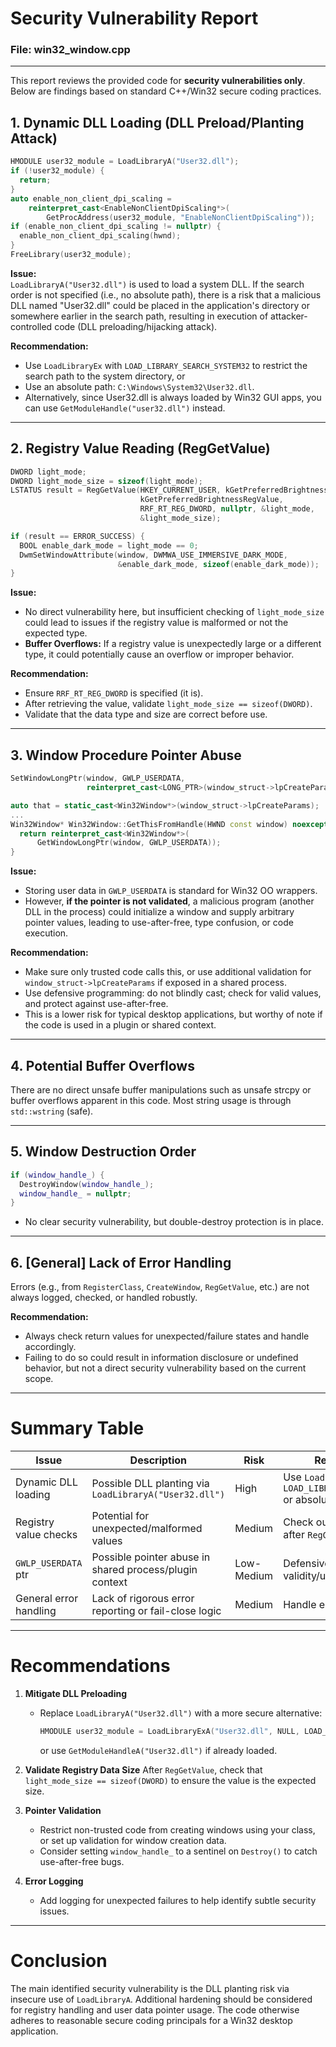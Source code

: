 # Security Vulnerability Report

### File: win32_window.cpp

---

This report reviews the provided code for **security vulnerabilities only**. Below are findings based on standard C++/Win32 secure coding practices.

## 1. Dynamic DLL Loading (DLL Preload/Planting Attack)
```cpp
HMODULE user32_module = LoadLibraryA("User32.dll");
if (!user32_module) {
  return;
}
auto enable_non_client_dpi_scaling =
    reinterpret_cast<EnableNonClientDpiScaling*>(
        GetProcAddress(user32_module, "EnableNonClientDpiScaling"));
if (enable_non_client_dpi_scaling != nullptr) {
  enable_non_client_dpi_scaling(hwnd);
}
FreeLibrary(user32_module);
```

**Issue:**  
`LoadLibraryA("User32.dll")` is used to load a system DLL. If the search order is not specified (i.e., no absolute path), there is a risk that a malicious DLL named "User32.dll" could be placed in the application's directory or somewhere earlier in the search path, resulting in execution of attacker-controlled code (DLL preloading/hijacking attack).

**Recommendation:**  
- Use `LoadLibraryEx` with `LOAD_LIBRARY_SEARCH_SYSTEM32` to restrict the search path to the system directory, or
- Use an absolute path: `C:\Windows\System32\User32.dll`.
- Alternatively, since User32.dll is always loaded by Win32 GUI apps, you can use `GetModuleHandle("user32.dll")` instead.

---

## 2. Registry Value Reading (RegGetValue)

```cpp
DWORD light_mode;
DWORD light_mode_size = sizeof(light_mode);
LSTATUS result = RegGetValue(HKEY_CURRENT_USER, kGetPreferredBrightnessRegKey,
                             kGetPreferredBrightnessRegValue,
                             RRF_RT_REG_DWORD, nullptr, &light_mode,
                             &light_mode_size);

if (result == ERROR_SUCCESS) {
  BOOL enable_dark_mode = light_mode == 0;
  DwmSetWindowAttribute(window, DWMWA_USE_IMMERSIVE_DARK_MODE,
                        &enable_dark_mode, sizeof(enable_dark_mode));
}
```

**Issue:**  
- No direct vulnerability here, but insufficient checking of `light_mode_size` could lead to issues if the registry value is malformed or not the expected type.
- **Buffer Overflows:** If a registry value is unexpectedly large or a different type, it could potentially cause an overflow or improper behavior.

**Recommendation:**  
- Ensure `RRF_RT_REG_DWORD` is specified (it is).
- After retrieving the value, validate `light_mode_size == sizeof(DWORD)`.
- Validate that the data type and size are correct before use.

---

## 3. Window Procedure Pointer Abuse

```cpp
SetWindowLongPtr(window, GWLP_USERDATA,
                 reinterpret_cast<LONG_PTR>(window_struct->lpCreateParams));

auto that = static_cast<Win32Window*>(window_struct->lpCreateParams);
...
Win32Window* Win32Window::GetThisFromHandle(HWND const window) noexcept {
  return reinterpret_cast<Win32Window*>(
      GetWindowLongPtr(window, GWLP_USERDATA));
}
```

**Issue:**  
- Storing user data in `GWLP_USERDATA` is standard for Win32 OO wrappers.
- However, **if the pointer is not validated**, a malicious program (another DLL in the process) could initialize a window and supply arbitrary pointer values, leading to use-after-free, type confusion, or code execution.

**Recommendation:**  
- Make sure only trusted code calls this, or use additional validation for `window_struct->lpCreateParams` if exposed in a shared process.
- Use defensive programming: do not blindly cast; check for valid values, and protect against use-after-free.  
- This is a lower risk for typical desktop applications, but worthy of note if the code is used in a plugin or shared context.

---

## 4. Potential Buffer Overflows

There are no direct unsafe buffer manipulations such as unsafe strcpy or buffer overflows apparent in this code. Most string usage is through `std::wstring` (safe).

---

## 5. Window Destruction Order

```cpp
if (window_handle_) {
  DestroyWindow(window_handle_);
  window_handle_ = nullptr;
}
```

- No clear security vulnerability, but double-destroy protection is in place.

---

## 6. [General] Lack of Error Handling

Errors (e.g., from `RegisterClass`, `CreateWindow`, `RegGetValue`, etc.) are not always logged, checked, or handled robustly.

**Recommendation:**  
- Always check return values for unexpected/failure states and handle accordingly.
- Failing to do so could result in information disclosure or undefined behavior, but not a direct security vulnerability based on the current scope.

---

# Summary Table

| Issue                 | Description                                                       | Risk       | Recommendation                                            |
|-----------------------|-------------------------------------------------------------------|------------|----------------------------------------------------------|
| Dynamic DLL loading   | Possible DLL planting via `LoadLibraryA("User32.dll")`            | High       | Use `LoadLibraryEx(..., LOAD_LIBRARY_SEARCH_SYSTEM32)` or absolute path. |
| Registry value checks | Potential for unexpected/malformed values                         | Medium     | Check output size and type after `RegGetValue`.          |
| `GWLP_USERDATA` ptr   | Possible pointer abuse in shared process/plugin context            | Low-Medium | Defensive checks for pointer validity/use-after-free.     |
| General error handling| Lack of rigorous error reporting or fail-close logic               | Medium     | Handle errors robustly.                                  |

---

# Recommendations

1. **Mitigate DLL Preloading**
   - Replace `LoadLibraryA("User32.dll")` with a more secure alternative:
     ```cpp
     HMODULE user32_module = LoadLibraryExA("User32.dll", NULL, LOAD_LIBRARY_SEARCH_SYSTEM32);
     ```
     or use `GetModuleHandleA("User32.dll")` if already loaded.

2. **Validate Registry Data Size**
   After `RegGetValue`, check that `light_mode_size == sizeof(DWORD)` to ensure the value is the expected size.

3. **Pointer Validation**
   - Restrict non-trusted code from creating windows using your class, or set up validation for window creation data.
   - Consider setting `window_handle_` to a sentinel on `Destroy()` to catch use-after-free bugs.

4. **Error Logging**
   - Add logging for unexpected failures to help identify subtle security issues.

---

# Conclusion

The main identified security vulnerability is the DLL planting risk via insecure use of `LoadLibraryA`. Additional hardening should be considered for registry handling and user data pointer usage. The code otherwise adheres to reasonable secure coding principals for a Win32 desktop application.